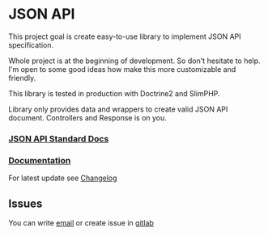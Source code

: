 # JSON API

This project goal is create easy-to-use library to implement JSON API specification.

Whole project is at the beginning of development. So don't hesitate to help.
I'm open to some good ideas how make this more customizable and friendly.

This library is tested in production with Doctrine2 and SlimPHP.

Library only provides data and wrappers to create valid JSON API document. Controllers and Response is on you.

### [JSON API Standard Docs](https://jsonapi.org/)
### [Documentation](https://gitlab.com/bednic/json-api/-/wikis/)
For latest update see [Changelog](CHANGELOG.md)

## Issues

You can write [email](mailto://incoming+bednic-json-api-10827057-issue-@incoming.gitlab.com) or
create issue in [gitlab](https://gitlab.com/bednic/json-api/issues)
